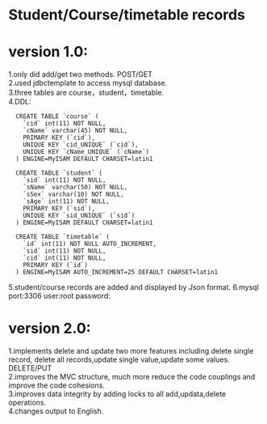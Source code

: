 # Student/Course/timetable records

# version 1.0:  
1.only did add/get two methods. POST/GET    
2.used jdbctemplate to access mysql database.  
3.three tables are course，student，timetable.       
4.DDL:      


      CREATE TABLE `course` (
        `cid` int(11) NOT NULL,
        `cName` varchar(45) NOT NULL,
        PRIMARY KEY (`cid`),
        UNIQUE KEY `cid_UNIQUE` (`cid`),
        UNIQUE KEY `cName_UNIQUE` (`cName`)
      ) ENGINE=MyISAM DEFAULT CHARSET=latin1

      CREATE TABLE `student` (
        `sid` int(11) NOT NULL,
        `sName` varchar(50) NOT NULL,
        `sSex` varchar(10) NOT NULL,
        `sAge` int(11) NOT NULL,
        PRIMARY KEY (`sid`),
        UNIQUE KEY `sid_UNIQUE` (`sid`)
      ) ENGINE=MyISAM DEFAULT CHARSET=latin1

      CREATE TABLE `timetable` (
        `id` int(11) NOT NULL AUTO_INCREMENT,
        `sid` int(11) NOT NULL,
        `cid` int(11) NOT NULL,
        PRIMARY KEY (`id`)
      ) ENGINE=MyISAM AUTO_INCREMENT=25 DEFAULT CHARSET=latin1
      
5.student/course records are added and displayed by Json format.
6.mysql port:3306 user:root password:

# version 2.0: 
1.implements delete and update two more features including delete single record, delete all records,update single value,update some values. DELETE/PUT    
2.improves the MVC structure, much more reduce the code couplings and improve the code cohesions.     
3.improves data integrity by adding locks to all add,updata,delete operations.      
4.changes output to English.
